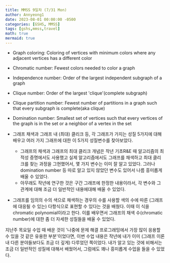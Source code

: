 ```yaml
---
title: MMSS 9일차 (7/31 Mon)
author: Annyeong1
date: 2023-08-01 00:00:00 -0500
categories: [GSHS, MMSS]
tags: [gshs,mmss,travel]
math: true
mermaid: true
---
```

- Graph coloring: Coloring of vertices with minimum colors where any adjacent vertices has a different color
- Chromatic number: Fewest colors needed to color a graph
- Independence number: Order of the largest independent subgraph of a graph
- Clique number: Order of the largest 'clique'(complete subgraph)
- Clique partition number: Fewest number of partitions in a graph such that every subgraph is complete(aka clique)
- Domination number: Smallest set of vertices such that every vertices of the graph is in the set or a neighbor of a vertex in the set

- 그래프 채색과 그래프 내 (최대) 클리크 등, 각 그래프가 가지는 성질 5가지에 대해 배우고 여러 가지 그래프에 대한 이 5가지 성질변수를 찾아보았다.
	- 그래프의 채색과 그래프의 최대 클리크 개념은 작년 기초R&E 때 알고리즘의 최적성 증명에서도 사용했고 실제 알고리즘에서도 그래프를 채색하고 최대 클리크를 찾는 과정을 그현했어서, 몇 가지 변수는 이미 잘 알고 있었다. 그러나 domination number 등 따로 알고 있지 않았던 변수도 있어서 나름 흥미롭게 배울 수 있었다.
	- 아무래도 작년에 연구한 것은 구간 그래프에 한정한 내용이라서, 각 변수와 그 관계에 대해 조금 더 일반적인 내용에대해 배울 수 있었다.
- 그래프를 임의의 수의 색으로 채색하는 경우의 수를 사용할 색의 수에 따른 (그래프에 대응될 수 있는) 다항식으로 표현할 수 있다는 것을 배웠다. 이때 이 식을 chromatic polynomial이라고 한다. 이를 배우면서 그래프의 채색 수(chromatic number)에 대한 좀 더 자세한 성질들을 배울 수 있었다.


지난주 목요일 수업 때 배운 것이 '나중에 문제 해결 프로그래밍에서 가장 많이 응용할 수 있을 것 같은 유용한 부분'이었다면, 이번 수업 내용은 작년에 내가 이미 (그래프 이론 내 다른 분야들보다도 조금 더 깊게) 다루었던 쪽이었다. 내가 알고 있는 것에 비해서는 조금 더 일반적인 성질에 대해서 배웠어서, 그럼에도 꽤나 흥미롭게 수업을 들을 수 있었다.
